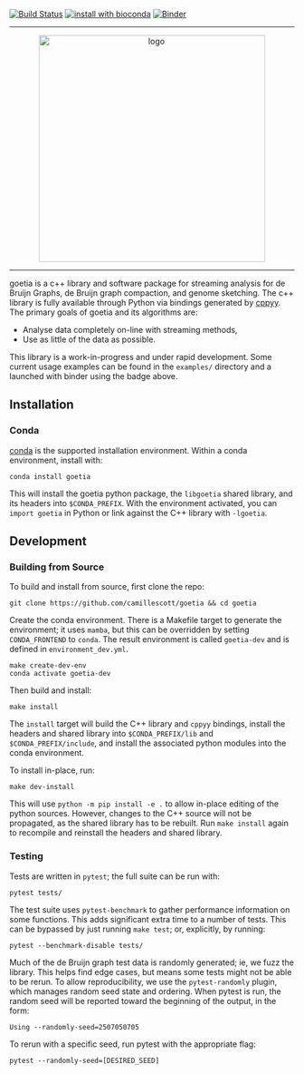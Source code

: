 
[![Build Status](https://travis-ci.org/camillescott/goetia.svg?branch=master)](https://travis-ci.org/camillescott/goetia)
[![install with bioconda](https://img.shields.io/badge/install%20with-bioconda-brightgreen.svg?style=flat)](http://bioconda.github.io/recipes/goetia/README.html)
[![Binder](https://mybinder.org/badge_logo.svg)](https://mybinder.org/v2/gh/camillescott/goetia/master?filepath=examples%2FStreaming%20Sourmash%20Demo.ipynb)

---

<div align="center">
<img src="docs/img/goetia_logo_v2.png" alt="logo" width="400" height="400">
</div>

---
    
goetia is a c++ library and software package for streaming analysis for de Bruijn Graphs, de Bruijn
graph compaction, and genome sketching. The c++ library is fully available through Python via
bindings generated by [cppyy](https://cppyy.readthedocs.io/en/latest/). The primary goals of
goetia and its algorithms are:

- Analyse data completely on-line with streaming methods,
- Use as little of the data as possible.

This library is a work-in-progress and under rapid development. Some current usage examples can be found in the `examples/` directory
and a launched with binder using the badge above.

## Installation

### Conda

[conda](https://docs.conda.io/en/latest/miniconda.html) is the supported installation environment. Within a conda
environment, install with:

    conda install goetia

This will install the goetia python package, the `libgoetia` shared library,
and its headers into `$CONDA_PREFIX`. With the environment activated, you can `import goetia`
in Python or link against the C++ library with `-lgoetia`.

## Development

### Building from Source

To build and install from source, first clone the repo:

    git clone https://github.com/camillescott/goetia && cd goetia

Create the conda environment. There is a Makefile target to generate the environment; it uses
`mamba`, but this can be overridden by setting `CONDA_FRONTEND` to `conda`. The result environment
is called `goetia-dev` and is defined in `environment_dev.yml`.

    make create-dev-env
    conda activate goetia-dev

Then build and install:

    make install

The `install` target will build the C++ library and `cppyy` bindings, install the headers and shared
library into `$CONDA_PREFIX/lib` and `$CONDA_PREFIX/include`, and install the associated python
modules into the conda environment.

To install in-place, run:

    make dev-install

This will use `python -m pip install -e .` to allow in-place editing of the python sources. However,
changes to the C++ source will not be propagated, as the shared library has to be rebuilt. 
Run `make install` again to recompile and reinstall the headers and shared library.

### Testing

Tests are written in `pytest`; the full suite can be run with:

    pytest tests/

The test suite uses `pytest-benchmark` to gather performance information on some functions. This
adds significant extra time to a number of tests. This can be bypassed by just running `make test`;
or, explicitly, by running:

    pytest --benchmark-disable tests/

Much of the de Bruijn graph test data is randomly generated; ie, we fuzz the library. This helps
find edge cases, but means some tests might not be able to be rerun. To allow reproducibility, we
use the `pytest-randomly` plugin, which manages random seed state and ordering. When pytest is run,
the random seed will be reported toward the beginning of the output, in the form:

    Using --randomly-seed=2507050705

To rerun with a specific seed, run pytest with the appropriate flag:

    pytest --randomly-seed=[DESIRED_SEED]
